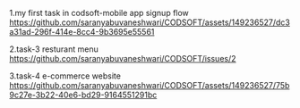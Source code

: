 1.my first task in codsoft-mobile  app signup flow
https://github.com/saranyabuvaneshwari/CODSOFT/assets/149236527/dc3a31ad-296f-414e-8cc4-9b3695e55561

2.task-3 resturant menu
https://github.com/saranyabuvaneshwari/CODSOFT/issues/2

3.task-4 e-commerce website
https://github.com/saranyabuvaneshwari/CODSOFT/assets/149236527/75b9c27e-3b22-40e6-bd29-9164551291bc

